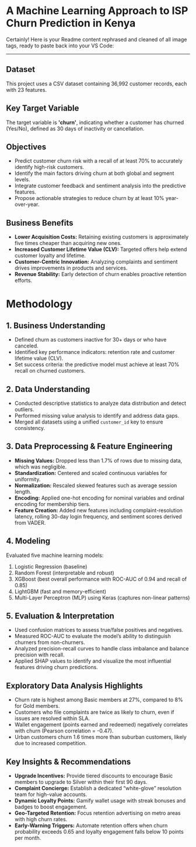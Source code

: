 # A Machine Learning Approach to ISP Churn Prediction in Kenya

Certainly! Here is your Readme content rephrased and cleaned of all image tags, ready to paste back into your VS Code:

---

## Dataset  
This project uses a CSV dataset containing 36,992 customer records, each with 23 features.

## Key Target Variable  
The target variable is **'churn'**, indicating whether a customer has churned (Yes/No), defined as 30 days of inactivity or cancellation.

## Objectives  
- Predict customer churn risk with a recall of at least 70% to accurately identify high-risk customers.  
- Identify the main factors driving churn at both global and segment levels.  
- Integrate customer feedback and sentiment analysis into the predictive features.  
- Propose actionable strategies to reduce churn by at least 10% year-over-year.

## Business Benefits  
- **Lower Acquisition Costs:** Retaining existing customers is approximately five times cheaper than acquiring new ones.  
- **Increased Customer Lifetime Value (CLV):** Targeted offers help extend customer loyalty and lifetime.  
- **Customer-Centric Innovation:** Analyzing complaints and sentiment drives improvements in products and services.  
- **Revenue Stability:** Early detection of churn enables proactive retention efforts.

# Methodology

## 1. Business Understanding  
- Defined churn as customers inactive for 30+ days or who have canceled.  
- Identified key performance indicators: retention rate and customer lifetime value (CLV).  
- Set success criteria: the predictive model must achieve at least 70% recall on churned customers.

## 2. Data Understanding  
- Conducted descriptive statistics to analyze data distribution and detect outliers.  
- Performed missing value analysis to identify and address data gaps.  
- Merged all datasets using a unified `customer_id` key to ensure consistency.

## 3. Data Preprocessing & Feature Engineering  
- **Missing Values:** Dropped less than 1.7% of rows due to missing data, which was negligible.  
- **Standardization:** Centered and scaled continuous variables for uniformity.  
- **Normalization:** Rescaled skewed features such as average session length.  
- **Encoding:** Applied one-hot encoding for nominal variables and ordinal encoding for membership tiers.  
- **Feature Creation:** Added new features including complaint-resolution latency, rolling 30-day login frequency, and sentiment scores derived from VADER.

## 4. Modeling  
Evaluated five machine learning models:  
1. Logistic Regression (baseline)  
2. Random Forest (interpretable and robust)  
3. XGBoost (best overall performance with ROC-AUC of 0.94 and recall of 0.85)  
4. LightGBM (fast and memory-efficient)  
5. Multi-Layer Perceptron (MLP) using Keras (captures non-linear patterns)

## 5. Evaluation & Interpretation  
- Used confusion matrices to assess true/false positives and negatives.  
- Measured ROC-AUC to evaluate the model’s ability to distinguish churners from non-churners.  
- Analyzed precision-recall curves to handle class imbalance and balance precision with recall.  
- Applied SHAP values to identify and visualize the most influential features driving churn predictions.

## Exploratory Data Analysis Highlights  
- Churn rate is highest among Basic members at 27%, compared to 8% for Gold members.  
- Customers who file complaints are twice as likely to churn, even if issues are resolved within SLA.  
- Wallet engagement (points earned and redeemed) negatively correlates with churn (Pearson correlation = -0.47).  
- Urban customers churn 1.6 times more than suburban customers, likely due to increased competition.

## Key Insights & Recommendations  
- **Upgrade Incentives:** Provide tiered discounts to encourage Basic members to upgrade to Silver within their first 90 days.  
- **Complaint Concierge:** Establish a dedicated “white-glove” resolution team for high-value accounts.  
- **Dynamic Loyalty Points:** Gamify wallet usage with streak bonuses and badges to boost engagement.  
- **Geo-Targeted Retention:** Focus retention advertising on metro areas with high churn rates.  
- **Early-Warning Triggers:** Automate retention offers when churn probability exceeds 0.65 and loyalty engagement falls below 10 points per month.